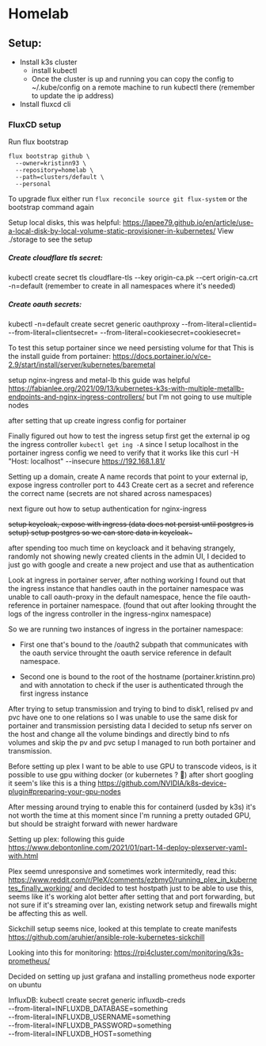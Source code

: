 # Homelab

## Setup:
* Install k3s cluster
    - install kubectl
    - Once the cluster is up and running you can copy the config to ~/.kube/config on a remote machine to run kubectl there (remember to update the ip address)
* Install fluxcd cli

### FluxCD setup
Run flux bootstrap
```
flux bootstrap github \
  --owner=kristinn93 \
  --repository=homelab \
  --path=clusters/default \
  --personal
```

To upgrade flux either run 
`flux reconcile source git flux-system` or the bootstrap command again



Setup local disks, this was helpful: https://lapee79.github.io/en/article/use-a-local-disk-by-local-volume-static-provisioner-in-kubernetes/
View ./storage to see the setup



##### Create cloudflare tls secret:
kubectl create secret tls cloudflare-tls --key origin-ca.pk --cert origin-ca.crt -n=default (remember to create in all namespaces where it's needed)

##### Create oauth secrets:
kubectl -n=default create secret generic oauthproxy --from-literal=clientid=<some-clientid> --from-literal=clientsecret=<some-clientsecret> --from-literal=cookiesecret=cookiesecret=<generate cookie secret string>

To test this setup portainer since we need persisting volume for that 
This is the install guide from portainer: https://docs.portainer.io/v/ce-2.9/start/install/server/kubernetes/baremetal


setup nginx-ingress and metal-lb this guide was helpful https://fabianlee.org/2021/09/13/kubernetes-k3s-with-multiple-metallb-endpoints-and-nginx-ingress-controllers/ but I'm not going to use multiple nodes

after setting that up create ingress config for portainer 

Finally figured out how to test the ingress setup
first get the external ip og the ingress controller
`kubectl get ing -A`
since I setup localhost in the portainer ingress config we need to verify that it works like this
curl -H "Host: localhost" --insecure https://192.168.1.81/

Setting up a domain, create A name records that point to your external ip, expose ingress controller port to 443
Create cert as a secret and reference the correct name (secrets are not shared across namespaces)


next figure out how to setup authentication for nginx-ingress

~~setup keycloak, expose with ingress (data does not persist until postgres is setup)
setup postgres so we can store data in keycloak~~~

after spending too much time on keycloack and it behaving strangely, randomly not showing newly created clients in the admin UI, I decided to just go with google and create a new project and use that as authentication

Look at ingress in portainer server, after nothing working I found out that the ingress instance that handles oauth in the portainer namespace was unable to call oauth-proxy in the default namespace, hence the file oauth-reference in portainer namespace. (found that out after looking throught the logs of the ingress controller in the ingress-nginx namespace)

So we are running two instances of ingress in the portainer namespace:
* First one that's bound to the /oauth2 subpath that communicates with the oauth service throught the oauth service reference in default namespace. 

* Second one is bound to the root of the hostname (portainer.kristinn.pro) and with annotation to check if the user is authenticated through the first ingress instance



After trying to setup transmission and trying to bind to disk1, relised pv and pvc have one to one relations so I was unable to use the same disk for portainer and transmission persisting data I decided to setup nfs server on the host and change all the volume bindings and directly bind to nfs volumes and skip the pv and pvc setup I managed to run both portainer and transmission. 


Before setting up plex I want to be able to use GPU to transcode videos, is it possible to use gpu withing docker (or kubernetes ? 🤔)
after short googling it seem's like this is a thing
https://github.com/NVIDIA/k8s-device-plugin#preparing-your-gpu-nodes 

After messing around trying to enable this for containerd (usded by k3s) it's not worth the time at this moment since I'm running a pretty outaded GPU, but should be straight forward with newer hardware

Setting up plex: following this guide https://www.debontonline.com/2021/01/part-14-deploy-plexserver-yaml-with.html


Plex seemd unresponsive and sometimes work intermitedly, read this: 
https://www.reddit.com/r/PleX/comments/ezbmy0/running_plex_in_kubernetes_finally_working/ 
and decided to test hostpath just to be able to use this, seems like it's working alot better after setting that and port forwarding, but not sure if it's streaming over lan, existing network setup and firewalls might be affecting this as well. 

Sickchill setup seems nice, looked at this template to create manifests https://github.com/aruhier/ansible-role-kubernetes-sickchill




Looking into this for monitoring: https://rpi4cluster.com/monitoring/k3s-prometheus/

Decided on setting up just grafana and installing prometheus node exporter on ubuntu


InfluxDB:
kubectl create secret generic influxdb-creds \
  --from-literal=INFLUXDB_DATABASE=something \
  --from-literal=INFLUXDB_USERNAME=something \
  --from-literal=INFLUXDB_PASSWORD=something \
  --from-literal=INFLUXDB_HOST=something



